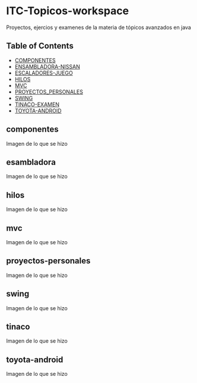 # ITC-Topicos-workspace
Proyectos, ejercios y examenes de la materia de tópicos avanzados en java

## Table of Contents


* [COMPONENTES](#componentes)
* [ENSAMBLADORA-NISSAN](#esambladora)
* [ESCALADORES-JUEGO](#escaladores)
* [HILOS](#hilos)
* [MVC](#mvc)
* [PROYECTOS_PERSONALES](#proyectos-personales)
* [SWING](#swing)
* [TINACO-EXAMEN](#tinaco)
* [TOYOTA-ANDROID](#toyota-android)

## componentes
  Imagen de lo que se hizo

## esambladora
  Imagen de lo que se hizo
  
## hilos
  Imagen de lo que se hizo
  
## mvc
  Imagen de lo que se hizo
  
## proyectos-personales
  Imagen de lo que se hizo
  
## swing
  Imagen de lo que se hizo
  
## tinaco
  Imagen de lo que se hizo
  
## toyota-android
  Imagen de lo que se hizo
